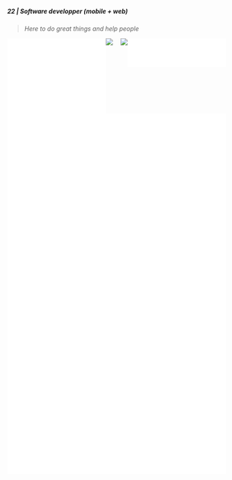 ##### 22 | Software developper (mobile + web) 
> _Here to do great things and help people_

<img align="left" width="45%" src="/assets/base.svg" alt="Metrics">

<img align="right" width="45%" src="/assets/languages.svg" alt="Metrics">

<img align="left" src="https://nirzak-streak-stats.vercel.app/?user=adam-nlem&theme=tokyonight&hide_border=false"/>

<img align="right" src="https://github-readme-stats.vercel.app/api?username=adam-nlem&theme=tokyonight&hide_border=false&include_all_commits=true" />

<img align="left" src="/assets/habits.svg" alt="Metrics">

<img align="right" src="/assets/wakatime.svg" alt="Metrics">

<img src="/assets/isocalendar.svg" alt="Metrics">

